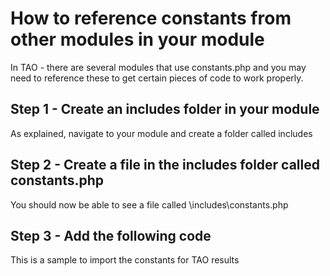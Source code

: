 <!--
author:
    - 'Rex Wallen Tan'
created_at: '2015-12-27 08:09:09'
updated_at: '2015-12-27 08:10:33'
tags:
    - Tutorials
-->

How to reference constants from other modules in your module
============================================================

In TAO - there are several modules that use constants.php and you may need to reference these to get certain pieces of code to work properly.

Step 1 - Create an includes folder in your module
-------------------------------------------------

As explained, navigate to your module and create a folder called includes

Step 2 - Create a file in the includes folder called constants.php
------------------------------------------------------------------

You should now be able to see a file called <YOUR MODULE NAME>\\includes\\constants.php

Step 3 - Add the following code
-------------------------------

This is a sample to import the constants for TAO results




